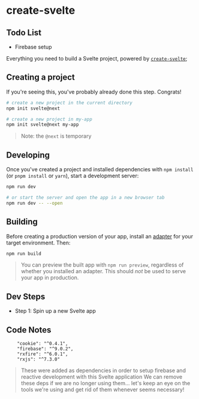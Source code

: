 # create-svelte

## Todo List

* Firebase setup

Everything you need to build a Svelte project, powered by [`create-svelte`](https://github.com/sveltejs/kit/tree/master/packages/create-svelte);

## Creating a project

If you're seeing this, you've probably already done this step. Congrats!

```bash
# create a new project in the current directory
npm init svelte@next

# create a new project in my-app
npm init svelte@next my-app
```

> Note: the `@next` is temporary

## Developing

Once you've created a project and installed dependencies with `npm install` (or `pnpm install` or `yarn`), start a development server:

```bash
npm run dev

# or start the server and open the app in a new browser tab
npm run dev -- --open
```

## Building

Before creating a production version of your app, install an [adapter](https://kit.svelte.dev/docs#adapters) for your target environment. Then:

```bash
npm run build
```

> You can preview the built app with `npm run preview`, regardless of whether you installed an adapter. This should _not_ be used to serve your app in production.


## Dev Steps

* Step 1: Spin up a new Svelte app

## Code Notes

```
	"cookie": "^0.4.1",
    "firebase": "^9.0.2",
    "rxfire": "^6.0.1",
    "rxjs": "^7.3.0"
```

> These were added as dependencies in order to setup firebase and reactive development with this Svelte application
> We can remove these deps if we are no longer using them... let's keep an eye on the tools we're using and get rid of them whenever seems necessary!